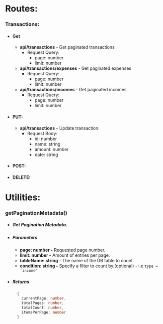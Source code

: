 # Routes:

### Transactions:

- #### Get

  - **api/transactions** - Get paginated transactions
    - Request Query:
      - page: number
      - limit: number
  - **api/transactions/expenses** - Get paginated expenses
    - Request Query:
      - page: number
      - limit: number
  - **api/transactions/incomes** - Get paginated incomes
    - Request Query:
      - page: number
      - limit: number

- #### PUT:
  - **api/transactions** - Update transaction
    - Request Body:
      - id: number
      - name: string
      - amount: number
      - date: string
- #### POST:

- #### DELETE:

# Utilities:

### getPaginationMetadata()

- ##### Get Pagination Metadata.
- ##### Parameters
  - **page: number -** Requested page number.
  - **limit: number -** Amount of entries per page.
  - **tableName: string -** The name of the DB table to count.
  - **condition: string -** Specify a filter to count by.(optional) - i.e `type = 'income'`
- ##### Returns
  ```ts
    {
      currentPage: number,
      totalPages: number,
      totalCount: number,
      itemsPerPage: number
    }
  ```
